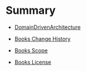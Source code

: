 # Summary

* [DomainDrivenArchitecture](README.md)
* [Books Change History](change_history.md)
* [Books Scope](01_scope/README.md)

* [Books License](LICENSE.md)